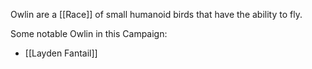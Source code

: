 Owlin are a [[Race]] of small humanoid birds that have the ability to fly.

Some notable Owlin in this Campaign:
* [[Layden Fantail]]